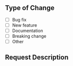 <!-- Thanks for opening a PR! Your contribution is much appreciated. -->

## Type of Change

<!-- Check the boxes with an 'x' that refers to your changes. -->

- [ ] Bug fix
- [ ] New feature
- [ ] Documentation
- [ ] Breaking change
- [ ] Other

## Request Description

<!-- Describe your new request in detail. -->

<!-- Add links to related issues, e.g. Fixes #number, Resolves #number, Closes #number etc. -->

<!-- ## Additional Details -->

<!-- Provide additional information if necessary. Otherwise, feel free to skip this section. -->
